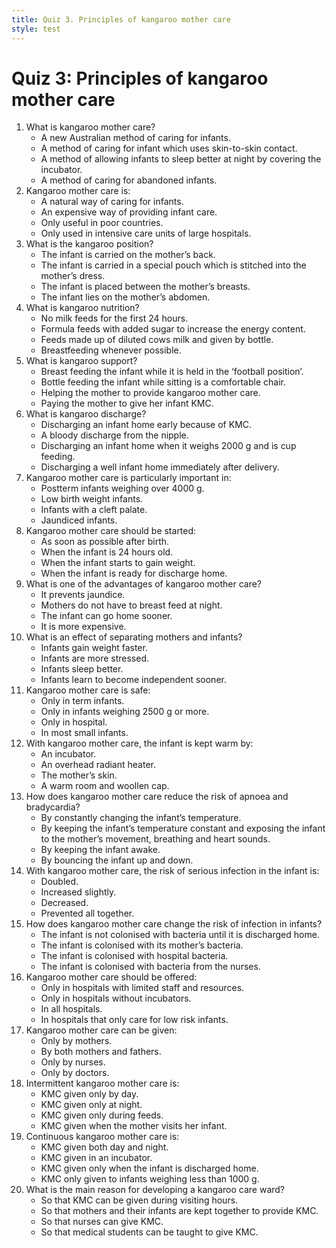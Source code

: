 ```yaml
---
title: Quiz 3. Principles of kangaroo mother care
style: test
---
```


# Quiz 3: Principles of kangaroo mother care

1.	What is kangaroo mother care?
	-	A new Australian method of caring for infants.
	+	A method of caring for infant which uses skin-to-skin contact.
	-	A method of allowing infants to sleep better at night by covering the incubator.
	-	A method of caring for abandoned infants.
2.	Kangaroo mother care is:
	+	A natural way of caring for infants.
	-	An expensive way of providing infant care.
	-	Only useful in poor countries.
	-	Only used in intensive care units of large hospitals.
3.	What is the kangaroo position?
	-	The infant is carried on the mother’s back.
	-	The infant is carried in a special pouch which is stitched into the mother’s dress.
	+	The infant is placed between the mother’s breasts.
	-	The infant lies on the mother’s abdomen.
4.	What is kangaroo nutrition?
	-	No milk feeds for the first 24 hours.
	-	Formula feeds with added sugar to increase the energy content.
	-	Feeds made up of diluted cows milk and given by bottle.
	+	Breastfeeding whenever possible.
5.	What is kangaroo support?
	-	Breast feeding the infant while it is held in the ‘football position’.
	-	Bottle feeding the infant while sitting is a comfortable chair.
	+	Helping the mother to provide kangaroo mother care.
	-	Paying the mother to give her infant KMC.
6.	What is kangaroo discharge?
	+	Discharging an infant home early because of KMC.
	-	A bloody discharge from the nipple.
	-	Discharging an infant home when it weighs 2000 g and is cup feeding.
	-	Discharging a well infant home immediately after delivery.
7.	Kangaroo mother care is particularly important in:
	-	Postterm infants weighing over 4000 g.
	+	Low birth weight infants.
	-	Infants with a cleft palate.
	-	Jaundiced infants.
8.	Kangaroo mother care should be started:
	+	As soon as possible after birth.
	-	When the infant is 24 hours old.
	-	When the infant starts to gain weight.
	-	When the infant is ready for discharge home.
9.	What is one of the advantages of kangaroo mother care?
	-	It prevents jaundice.
	-	Mothers do not have to breast feed at night.
	+	The infant can go home sooner.
	-	It is more expensive.
10.	What is an effect of separating mothers and infants?
	-	Infants gain weight faster.
	+	Infants are more stressed.
	-	Infants sleep better.
	-	Infants learn to become independent sooner.
11.	Kangaroo mother care is safe:
	-	Only in term infants.
	-	Only in infants weighing 2500 g or more.
	-	Only in hospital.
	+	In most small infants.
12.	With kangaroo mother care, the infant is kept warm by:
	-	An incubator.
	-	An overhead radiant heater.
	+	The mother’s skin.
	-	A warm room and woollen cap.
13.	How does kangaroo mother care reduce the risk of apnoea and bradycardia?
	-	By constantly changing the infant’s temperature.
	+	By keeping the infant’s temperature constant and exposing the infant to the mother’s movement, breathing and heart sounds.
	-	By keeping the infant awake.
	-	By bouncing the infant up and down.
14.	With kangaroo mother care, the risk of serious infection in the infant is:
	-	Doubled.
	-	Increased slightly.
	+	Decreased.
	-	Prevented all together.
15.	How does kangaroo mother care change the risk of infection in infants?
	-	The infant is not colonised with bacteria until it is discharged home.
	+	The infant is colonised with its mother’s bacteria.
	-	The infant is colonised with hospital bacteria.
	-	The infant is colonised with bacteria from the nurses.
16.	Kangaroo mother care should be offered:
	-	Only in hospitals with limited staff and resources.
	-	Only in hospitals without incubators.
	+	In all hospitals.
	-	In hospitals that only care for low risk infants.
17.	Kangaroo mother care can be given:
	-	Only by mothers.
	+	By both mothers and fathers.
	-	Only by nurses.
	-	Only by doctors.
18.	Intermittent kangaroo mother care is:
	-	KMC given only by day.
	-	KMC given only at night.
	-	KMC given only during feeds.
	+	KMC given when the mother visits her infant.
19.	Continuous kangaroo mother care is:
	+	KMC given both day and night.
	-	KMC given in an incubator.
	-	KMC given only when the infant is discharged home.
	-	KMC only given to infants weighing less than 1000 g.
20.	What is the main reason for developing a kangaroo care ward?
	-	So that KMC can be given during visiting hours.
	+	So that mothers and their infants are kept together to provide KMC.
	-	So that nurses can give KMC.
	-	So that medical students can be taught to give KMC.
